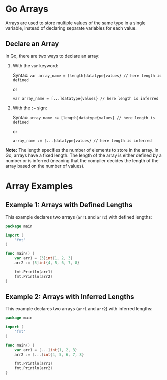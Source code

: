 # Go Arrays

Arrays are used to store multiple values of the same type in a single variable, instead of declaring separate variables for each value.

## Declare an Array

In Go, there are two ways to declare an array:

1. With the `var` keyword:

    Syntax:
    `
    var array_name = [length]datatype{values} // here length is defined
    `

    or

    `
    var array_name = [...]datatype{values} // here length is inferred
    `

2. With the `:=` sign:

    Syntax:
    `
    array_name := [length]datatype{values} // here length is defined
    `

    or

    `
    array_name := [...]datatype{values} // here length is inferred
    `

**Note:** The length specifies the number of elements to store in the array. In Go, arrays have a fixed length. The length of the array is either defined by a number or is inferred (meaning that the compiler decides the length of the array based on the number of values).

# Array Examples

## Example 1: Arrays with Defined Lengths

This example declares two arrays (`arr1` and `arr2`) with defined lengths:

```go
package main

import (
    "fmt"
)

func main() {
    var arr1 = [3]int{1, 2, 3}
    arr2 := [5]int{4, 5, 6, 7, 8}

    fmt.Println(arr1)
    fmt.Println(arr2)
}
```

## Example 2: Arrays with Inferred Lengths

This example declares two arrays (`arr1` and `arr2`) with inferred lengths:

```go
package main

import (
    "fmt"
)

func main() {
    var arr1 = [...]int{1, 2, 3}
    arr2 := [...]int{4, 5, 6, 7, 8}

    fmt.Println(arr1)
    fmt.Println(arr2)
}
```
